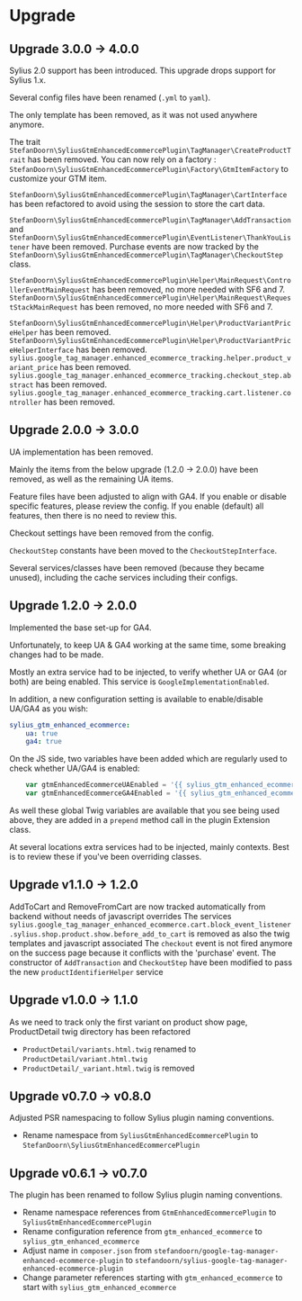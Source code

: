 # Upgrade

Upgrade 3.0.0 -> 4.0.0
----------------------

Sylius 2.0 support has been introduced. This upgrade drops support for Sylius 1.x.

Several config files have been renamed (`.yml` to `yaml`).

The only template has been removed, as it was not used anywhere anymore.

The trait `StefanDoorn\SyliusGtmEnhancedEcommercePlugin\TagManager\CreateProductTrait` has been removed.
You can now rely on a factory : `StefanDoorn\SyliusGtmEnhancedEcommercePlugin\Factory\GtmItemFactory` to customize your GTM item.

`StefanDoorn\SyliusGtmEnhancedEcommercePlugin\TagManager\CartInterface` has been refactored to avoid using the session to store the cart data.

`StefanDoorn\SyliusGtmEnhancedEcommercePlugin\TagManager\AddTransaction` and
`StefanDoorn\SyliusGtmEnhancedEcommercePlugin\EventListener\ThankYouListener` have been removed.
Purchase events are now tracked by the `StefanDoorn\SyliusGtmEnhancedEcommercePlugin\TagManager\CheckoutStep` class.

`StefanDoorn\SyliusGtmEnhancedEcommercePlugin\Helper\MainRequest\ControllerEventMainRequest` has been removed, no more needed with SF6 and 7.
`StefanDoorn\SyliusGtmEnhancedEcommercePlugin\Helper\MainRequest\RequestStackMainRequest` has been removed, no more needed with SF6 and 7.

`StefanDoorn\SyliusGtmEnhancedEcommercePlugin\Helper\ProductVariantPriceHelper` has been removed.
`StefanDoorn\SyliusGtmEnhancedEcommercePlugin\Helper\ProductVariantPriceHelperInterface` has been removed.
`sylius.google_tag_manager.enhanced_ecommerce_tracking.helper.product_variant_price` has been removed.
`sylius.google_tag_manager.enhanced_ecommerce_tracking.checkout_step.abstract` has been removed.
`sylius.google_tag_manager.enhanced_ecommerce_tracking.cart.listener.controller` has been removed.

Upgrade 2.0.0 -> 3.0.0
----------------------

UA implementation has been removed. 

Mainly the items from the below upgrade (1.2.0 -> 2.0.0) have been removed, as well as the remaining UA items.

Feature files have been adjusted to align with GA4. If you enable or disable specific features, please review the config. If you enable (default) all features, then there is no need to review this.

Checkout settings have been removed from the config.

`CheckoutStep` constants have been moved to the `CheckoutStepInterface`.

Several services/classes have been removed (because they became unused), including the cache services including their configs.

Upgrade 1.2.0 -> 2.0.0
----------------------

Implemented the base set-up for GA4. 

Unfortunately, to keep UA & GA4 working at the same time, some breaking changes had to be made. 

Mostly an extra service had to be injected, to verify whether UA or GA4 (or both) are being enabled. This service is `GoogleImplementationEnabled`.

In addition, a new configuration setting is available to enable/disable UA/GA4 as you wish:

```yaml
sylius_gtm_enhanced_ecommerce:
    ua: true
    ga4: true
```

On the JS side, two variables have been added which are regularly used to check whether UA/GA4 is enabled:

```javascript
    var gtmEnhancedEcommerceUAEnabled = '{{ sylius_gtm_enhanced_ecommerce_google_ua }}';
    var gtmEnhancedEcommerceGA4Enabled = '{{ sylius_gtm_enhanced_ecommerce_google_ga4 }}';
```

As well these global Twig variables are available that you see being used above, they are added in a `prepend` method call in the plugin Extension class.

At several locations extra services had to be injected, mainly contexts. Best is to review these if you've been overriding classes.

Upgrade v1.1.0 -> 1.2.0
-----------------------

AddToCart and RemoveFromCart are now tracked automatically from backend without needs of javascript overrides
The services `sylius.google_tag_manager_enhanced_ecommerce.cart.block_event_listener.sylius.shop.product.show.before_add_to_cart` is removed as also the twig templates and javascript associated
The `checkout` event is not fired anymore on the success page because it conflicts with the 'purchase' event.
The constructor of `AddTransaction` and `CheckoutStep` have been modified to pass the new `productIdentifierHelper` service  


Upgrade v1.0.0 -> 1.1.0
-----------------------

As we need to track only the first variant on product show page, ProductDetail twig directory has been refactored
* `ProductDetail/variants.html.twig` renamed to `ProductDetail/variant.html.twig`
* `ProductDetail/_variant.html.twig` is removed

Upgrade v0.7.0 -> v0.8.0
------------------------

Adjusted PSR namespacing to follow Sylius plugin naming conventions.

* Rename namespace from `SyliusGtmEnhancedEcommercePlugin` to `StefanDoorn\SyliusGtmEnhancedEcommercePlugin`

Upgrade v0.6.1 -> v0.7.0
------------------------

The plugin has been renamed to follow Sylius plugin naming conventions.

* Rename namespace references from `GtmEnhancedEcommercePlugin` to `SyliusGtmEnhancedEcommercePlugin`
* Rename configuration reference from `gtm_enhanced_ecommerce` to `sylius_gtm_enhanced_ecommerce`
* Adjust name in `composer.json` from `stefandoorn/google-tag-manager-enhanced-ecommerce-plugin` to `stefandoorn/sylius-google-tag-manager-enhanced-ecommerce-plugin`
* Change parameter references starting with `gtm_enhanced_ecommerce` to start with `sylius_gtm_enhanced_ecommerce`
